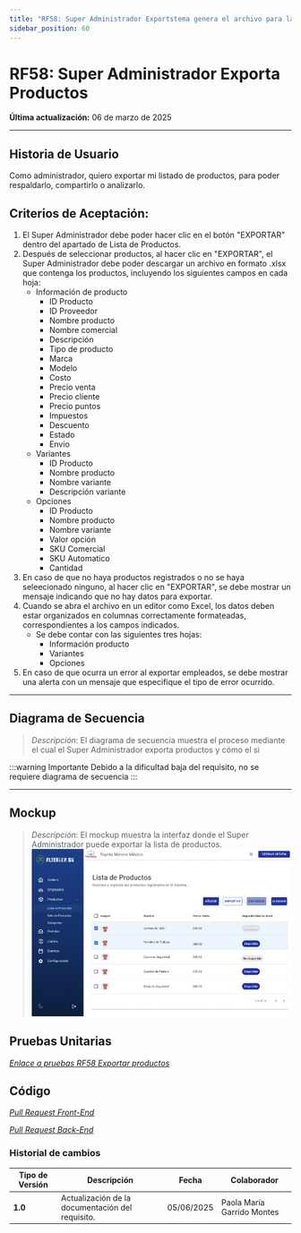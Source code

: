 ```yaml
---
title: "RF58: Super Administrador Exportstema genera el archivo para la descarga.a Productos"
sidebar_position: 60
---
```


# RF58: Super Administrador Exporta Productos

**Última actualización:** 06 de marzo de 2025

---

## Historia de Usuario

Como administrador, quiero exportar mi listado de productos, para poder respaldarlo, compartirlo o analizarlo. 

## **Criterios de Aceptación:**

1. El Super Administrador debe poder hacer clic en el botón "EXPORTAR" dentro del apartado de Lista de Productos.
2. Después de seleccionar productos, al hacer clic en "EXPORTAR", el Super Administrador debe poder descargar un archivo en formato .xlsx que contenga los productos, incluyendo los siguientes campos en cada hoja:
   - Información de producto
      - ID Producto
      - ID Proveedor
      - Nombre producto
      - Nombre comercial
      - Descripción 
      - Tipo de producto
      - Marca
      - Modelo
      - Costo
      - Precio venta
      - Precio cliente
      - Precio puntos
      - Impuestos
      - Descuento
      - Estado
      - Envio
   - Variantes
      - ID Producto
      - Nombre producto
      - Nombre variante
      - Descripción variante
   - Opciones
      - ID Producto
      - Nombre producto
      - Nombre variante
      - Valor opción
      - SKU Comercial
      - SKU Automatico
      - Cantidad
3. En caso de que no haya productos registrados o no se haya seleecionado ninguno, al hacer clic en "EXPORTAR", se debe mostrar un mensaje indicando que no hay datos para exportar.
4. Cuando se abra el archivo en un editor como Excel, los datos deben estar organizados en columnas correctamente formateadas, correspondientes a los campos indicados.
   - Se debe contar con las siguientes tres hojas: 
      - Información producto
      - Variantes
      - Opciones
5.  En caso de que ocurra un error al exportar empleados, se debe mostrar una alerta con un mensaje que especifique el tipo de error ocurrido.

---

## **Diagrama de Secuencia**

> _Descripción_: El diagrama de secuencia muestra el proceso mediante el cual el Super Administrador exporta productos y cómo el si

:::warning Importante
Debido a la dificultad baja del requisito, no se requiere diagrama de secuencia
:::


---

## **Mockup**

> _Descripción_: El mockup muestra la interfaz donde el Super Administrador puede exportar la lista de productos.
> ![Interfaz para exportar empleados](imagenes/mockupExportarProductos.png)

## **Pruebas Unitarias**

_<u>[Enlace a pruebas RF58 Exportar productos](https://docs.google.com/spreadsheets/d/1NLGwGrGA5PVOEzLaqxa8Ts1D_Ng3QzzqNKWJYUzxD-M/edit?usp=sharing)</u>_

## **Código**

_<u>[Pull Request Front-End](https://github.com/CodeAnd-Co/Frontend-Text-Lines/pull/164)</u>_

_<u>[Pull Request Back-End](https://github.com/CodeAnd-Co/Backend-textiles/pull/122)</u>_

### Historial de cambios

| **Tipo de Versión** | **Descripción**                                  | **Fecha**  | **Colaborador**            |
| ------------------- | ------------------------------------------------ | ---------- | -------------------------- |
| **1.0**             | Actualización de la documentación del requisito. | 05/06/2025  | Paola María Garrido Montes |